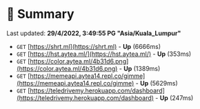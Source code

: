# 📖 Summary
Last updated: **29/4/2022, 3:49:55 PG "Asia/Kuala_Lumpur"**

- `GET` [https://shrt.ml](https://shrt.ml) - **Up** (6666ms)
- `GET` [https://hst.aytea.ml/](https://hst.aytea.ml/) - **Up** (353ms)
- `GET` [https://color.aytea.ml/4b31d6.png](https://color.aytea.ml/4b31d6.png) - **Up** (1389ms)
- `GET` [https://memeapi.aytea14.repl.co/gimme](https://memeapi.aytea14.repl.co/gimme) - **Up** (5629ms)
- `GET` [https://teledrivemy.herokuapp.com/dashboard](https://teledrivemy.herokuapp.com/dashboard) - **Up** (247ms)
